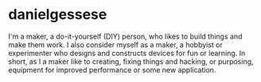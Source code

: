 # danielgessese
I'm a maker, a do-it-yourself (DIY) person, who likes to build things and make them work. I also consider myself as a maker, a hobbyist or experimenter who designs and constructs devices for fun or learning. In short, as I a maker like to creating, fixing things and hacking, or purposing, equipment for improved performance or some new application.
